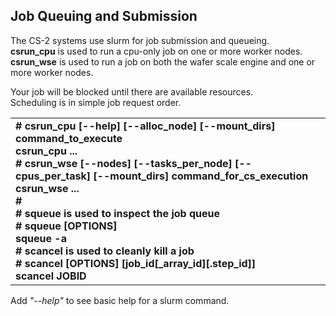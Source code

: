 ## Job Queuing and Submission
The CS-2 systems use slurm for job submission and queueing.<br>
**csrun_cpu** is used to run a cpu-only job on one or more worker nodes.<br>
**csrun_wse** is used to run a job on both the wafer scale engine and one or more worker nodes.

Your job will be blocked until there are available resources.<br>
Scheduling is in simple job request order. 
<table>
<tbody>
<tr class="odd">
<td><strong>
# csrun_cpu [--help] [--alloc_node] [--mount_dirs] command_to_execute<br>
csrun_cpu ...<br>
# csrun_wse [--nodes] [--tasks_per_node] [--cpus_per_task] [--mount_dirs] command_for_cs_execution</br>
csrun_wse ...<br>
#<br>
<!---
# sinfo [OPTIONS]<br>
sinfo -a<br>
--->
# squeue is used to inspect the job queue<br>
# squeue [OPTIONS]</br>
squeue -a<br>
# scancel is used to cleanly kill a job<br>
# scancel [OPTIONS] [job_id[_array_id][.step_id]]</br>
scancel JOBID<br>
<!---
# sbatch [OPTIONS(0)...] [ : [OPTIONS(N)...]] script(0) [args(0)...]<br>
sbatch ...<br>
# sstat [<\OPTION>] -j < job(.stepid)><br>
sstat -a -j ...<br>
# sshare [OPTION]<br>
sshare -a<br>
# sjstat [-h] [-c] p[-man] [-r] [-v]<br>
sjstat -v<br>
--->
</strong></td>
</tr>
</tbody>
</table>

Add *"--help"* to see basic help for a slurm command.

